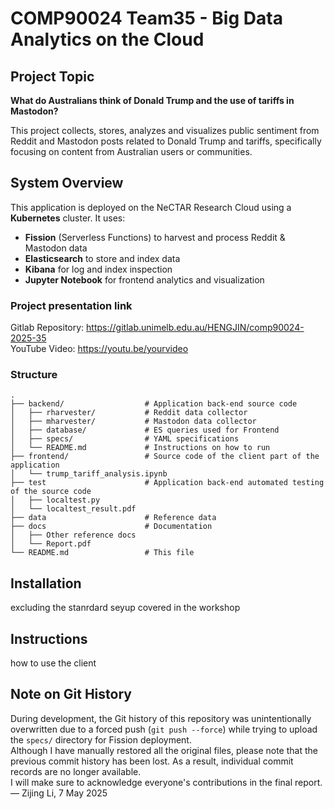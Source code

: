 # COMP90024 Team35 - Big Data Analytics on the Cloud

## Project Topic
**What do Australians think of Donald Trump and the use of tariffs in Mastodon?**

This project collects, stores, analyzes and visualizes public sentiment from Reddit and Mastodon posts related to Donald Trump and tariffs, specifically focusing on content from Australian users or communities.

## System Overview
This application is deployed on the NeCTAR Research Cloud using a **Kubernetes** cluster. It uses:

- **Fission** (Serverless Functions) to harvest and process Reddit & Mastodon data
- **Elasticsearch** to store and index data
- **Kibana** for log and index inspection
- **Jupyter Notebook** for frontend analytics and visualization

### Project presentation link
Gitlab Repository: https://gitlab.unimelb.edu.au/HENGJIN/comp90024-2025-35  
YouTube Video: https://youtu.be/yourvideo  

### Structure
```
.
├── backend/                  # Application back-end source code
│   ├── rharvester/           # Reddit data collector
│   ├── mharvester/           # Mastodon data collector
│   ├── database/             # ES queries used for Frontend
│   ├── specs/                # YAML specifications
│   └── README.md             # Instructions on how to run
├── frontend/                 # Source code of the client part of the application
│   └── trump_tariff_analysis.ipynb  
├── test                      # Application back-end automated testing of the source code
│   ├── localtest.py
│   └── localtest_result.pdf
├── data                      # Reference data
├── docs                      # Documentation
│   ├── Other reference docs
│   └── Report.pdf
└── README.md                 # This file
```

## Installation
excluding the stanrdard seyup covered in the workshop

## Instructions
how to use the client

## Note on Git History
During development, the Git history of this repository was unintentionally overwritten due to a forced push (`git push --force`) while trying to upload the `specs/` directory for Fission deployment.  
Although I have manually restored all the original files, please note that the previous commit history has been lost. As a result, individual commit records are no longer available.  
I will make sure to acknowledge everyone's contributions in the final report.  
— Zijing Li, 7 May 2025
